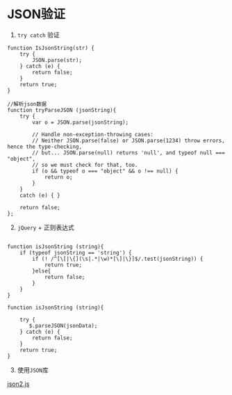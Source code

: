 # JSON验证

1. `try catch`  验证

```
function IsJsonString(str) {
    try {
        JSON.parse(str);
    } catch (e) {
        return false;
    }
    return true;
}
```

```
//解析json数据
function tryParseJSON (jsonString){
    try {
        var o = JSON.parse(jsonString);

        // Handle non-exception-throwing cases:
        // Neither JSON.parse(false) or JSON.parse(1234) throw errors, hence the type-checking,
        // but... JSON.parse(null) returns 'null', and typeof null === "object", 
        // so we must check for that, too.
        if (o && typeof o === "object" && o !== null) {
            return o;
        }
    }
    catch (e) { }

    return false;
};
```

2. `jQuery` + 正则表达式

```

function isJsonString (string){
    if (typeof jsonString == 'string') {
        if (! /^[\[|\{](\s|.*|\w)*[\]|\}]$/.test(jsonString)) {
            return true;
        }else{
            return false;
        }
    }
}

```

```
function isJsonString (string){

    try {
       $.parseJSON(jsonData);
    } catch (e) {
        return false;
    }
    return true;
}
```

3. 使用`JSON`库

[json2.js](https://github.com/douglascrockford/JSON-js/blob/master/json2.js)
